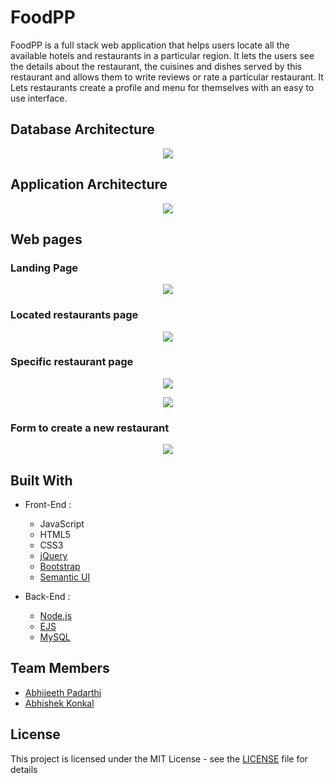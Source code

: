 # FoodPP

FoodPP is a full stack web application that helps users locate all the available hotels and restaurants in a particular region. It lets the users see the details about the restaurant, the cuisines and dishes served by this restaurant and allows them to write reviews or rate a particular restaurant. It Lets restaurants create a profile and menu for themselves with an easy to use interface.

## Database Architecture

<p align="center">
  <img src="https://github.com/rkinabhi/FoodPP/blob/master/report/images/schema.jpg">
</p>

## Application Architecture

<p align="center">
  <img src="https://github.com/rkinabhi/FoodPP/blob/master/report/images/appArchitecture.jpg">
</p>

## Web pages

### Landing Page
<p align="center">
  <img src="https://github.com/rkinabhi/FoodPP/tree/master/report/images/landingPage.jpg">
</p>

### Located restaurants page
<p align="center">
  <img src="https://github.com/rkinabhi/FoodPP/blob/master/report/images/locatedRestaurants.jpg">
</p>

### Specific restaurant page
<p align="center">
  <img src="https://github.com/rkinabhi/FoodPP/blob/master/report/images/RestaurantPage1.jpg">
</p>

<p align="center">
  <img src="https://github.com/rkinabhi/FoodPP/blob/master/report/images/RestaurantPage2.jpg">
</p>

### Form to create a new restaurant
<p align="center">
  <img src="https://github.com/rkinabhi/FoodPP/blob/master/report/images/RestaurantCreate.jpg">
</p>

## Built With

* Front-End :
  * JavaScript
  * HTML5
  * CSS3
  * [jQuery](https://jquery.com/)
  * [Bootstrap](https://getbootstrap.com/)
  * [Semantic UI](https://semantic-ui.com/)

* Back-End :
  * [Node.js](https://nodejs.org/en/)
  * [EJS](http://ejs.co/)
  * [MySQL](https://www.mysql.com/)
## Team Members

* [Abhijeeth Padarthi](https://github.com/rkinabhi)
* [Abhishek Konkal](https://github.com/abhishekkonkal)

## License

This project is licensed under the MIT License - see the [LICENSE](LICENSE) file for details
